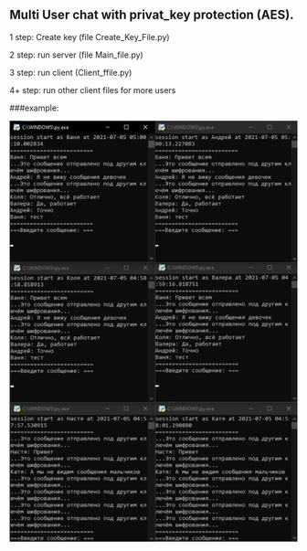 ## Multi User chat with privat_key protection (AES).


1 step: Create key (file Create_Key_File.py)

2 step: run server (file Main_file.py)

3 step: run client (Client_ffile.py)

4+ step: run other client files for more users


###example:

![](img.png)
